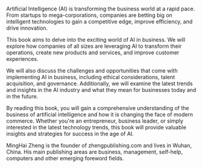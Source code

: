 
Artificial Intelligence (AI) is transforming the business world at a rapid pace. From startups to mega-corporations, companies are betting big on intelligent technologies to gain a competitive edge, improve efficiency, and drive innovation.

This book aims to delve into the exciting world of AI in business. We will explore how companies of all sizes are leveraging AI to transform their operations, create new products and services, and improve customer experiences.

We will also discuss the challenges and opportunities that come with implementing AI in business, including ethical considerations, talent acquisition, and governance. Additionally, we will examine the latest trends and insights in the AI industry and what they mean for businesses today and in the future.

By reading this book, you will gain a comprehensive understanding of the business of artificial intelligence and how it is changing the face of modern commerce. Whether you're an entrepreneur, business leader, or simply interested in the latest technology trends, this book will provide valuable insights and strategies for success in the age of AI.

MingHai Zheng is the founder of zhengpublishing.com and lives in Wuhan, China. His main publishing areas are business, management, self-help, computers and other emerging foreword fields.
